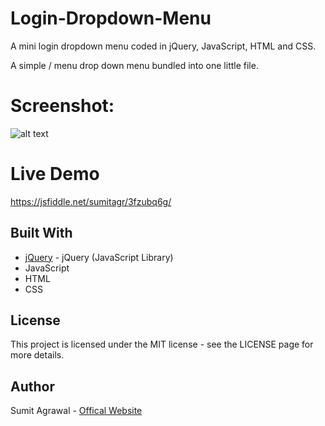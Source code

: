 # Login-Dropdown-Menu
A mini login dropdown menu coded in jQuery, JavaScript, HTML and CSS.

A simple / menu drop down menu bundled into one little file.

# Screenshot: 

![alt text](https://i.imgur.com/mKP3v0G.jpg)

# Live Demo
https://jsfiddle.net/sumitagr/3fzubq6g/

## Built With

* [jQuery](https://jquery.com/) - jQuery (JavaScript Library)
* JavaScript
* HTML
* CSS

## License

This project is licensed under the MIT license - see the LICENSE page for more details.

## Author

Sumit Agrawal - [Offical Website](https://sumitagrawal.com)

